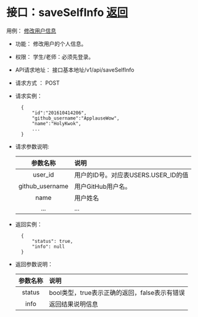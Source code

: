 # 接口：saveSelfInfo  [返回](../README.md)
用例： [修改用户信息](../case/modifySelfInfo.md)

- 功能：
    修改用户的个人信息。
    
- 权限：
    学生/老师：必须先登录。    
    
- API请求地址： 
    接口基本地址/v1/api/saveSelfInfo

- 请求方式 ：
    POST

- 请求实例：

        {
            "id":"201610414206",
            "github_username":"ApplauseWow", 
            "name":"HolyKwok",
            ...           
        }
        
- 请求参数说明:        

  |参数名称|说明|
  |:---------:|:--------------------------------------------------------|      
  |user_id|用户的ID号。对应表USERS.USER_ID的值|
  |github_username|用户GitHub用户名。| 
  |name|用户姓名|
  |...|...|
  
- 返回实例：

        {         
            "status": true,
            "info": null
        }
 
- 返回参数说明：    
 
  |参数名称|说明|
  |:---------:|:--------------------------------------------------------|      
  |status|bool类型，true表示正确的返回，false表示有错误|
  |info|返回结果说明信息|